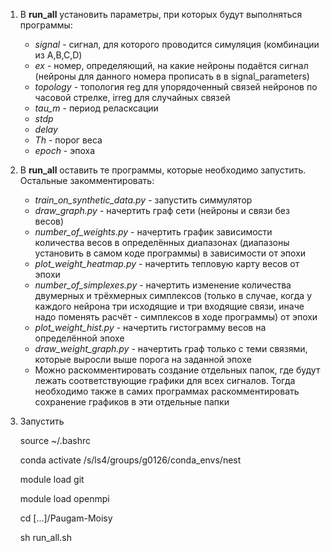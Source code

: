 1. В **run_all** установить параметры, при которых будут выполняться программы:
	- *signal* - сигнал, для которого проводится симуляция (комбинации из A,B,C,D)
	- *ex* - номер, определяющий, на какие нейроны подаётся сигнал (нейроны для данного номера прописать в в signal_parameters)
	- *topology* - топология reg для упорядоченный связей нейронов по часовой стрелке, irreg для случайных связей
	- *tau_m* - период реласксации
	- *stdp*
	- *delay* 
	- *Th* - порог веса
	- *epoch* - эпоха
2. В **run_all** оставить те программы, которые необходимо запустить. Остальные закомментировать:
	- *train_on_synthetic_data.py* - запустить симмулятор
	- *draw_graph.py* - начертить граф сети (нейроны и связи без весов)
	- *number_of_weights.py* - начертить график зависимости количества весов в определённых диапазонах (диапазоны установить в самом коде программы) в зависимости от эпохи
	- *plot_weight_heatmap.py* - начертить тепловую карту весов от эпохи
	- *number_of_simplexes.py* - начертить изменение количества двумерных и трёхмерных симплексов (только в случае, когда у каждого нейрона три исходящие и три входящие связи, иначе надо поменять расчёт - симплексов в ходе программы) от эпохи
	- *plot_weight_hist.py* - начертить гистограмму весов на определённой эпохе
	- *draw_weight_graph.py* - начертить граф только с теми связями, которые выросли выше порога на заданной эпохе
 	- Можно раскомментировать создание отдельных папок, где будут лежать соответствующие графики для всех сигналов. Тогда необходимо также в самих программах раскомментировать сохранение графиков в эти отдельные папки

3. Запустить

   	source ~/.bashrc

	conda activate /s/ls4/groups/g0126/conda_envs/nest

	module load git

	module load openmpi

	cd [...]/Paugam-Moisy

	sh run_all.sh
